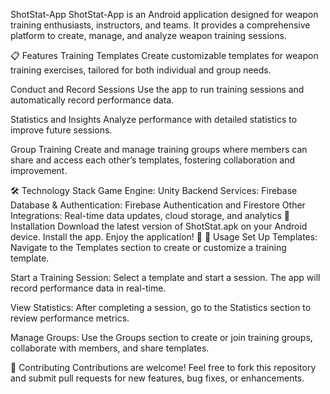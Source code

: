 ShotStat-App
ShotStat-App is an Android application designed for weapon training enthusiasts, instructors, and teams. It provides a comprehensive platform to create, manage, and analyze weapon training sessions.

📋 Features
Training Templates
Create customizable templates for weapon training exercises, tailored for both individual and group needs.

Conduct and Record Sessions
Use the app to run training sessions and automatically record performance data.

Statistics and Insights
Analyze performance with detailed statistics to improve future sessions.

Group Training
Create and manage training groups where members can share and access each other’s templates, fostering collaboration and improvement.

🛠 Technology Stack
Game Engine: Unity
Backend Services: Firebase
Database & Authentication: Firebase Authentication and Firestore
Other Integrations: Real-time data updates, cloud storage, and analytics
📲 Installation
Download the latest version of ShotStat.apk on your Android device.
Install the app.
Enjoy the application! 🎯
🚀 Usage
Set Up Templates:
Navigate to the Templates section to create or customize a training template.

Start a Training Session:
Select a template and start a session. The app will record performance data in real-time.

View Statistics:
After completing a session, go to the Statistics section to review performance metrics.

Manage Groups:
Use the Groups section to create or join training groups, collaborate with members, and share templates.

🤝 Contributing
Contributions are welcome!
Feel free to fork this repository and submit pull requests for new features, bug fixes, or enhancements.
